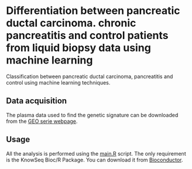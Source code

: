# Differentiation between pancreatic ductal carcinoma. chronic pancreatitis and control  patients from liquid biopsy data using machine learning

Classification between pancreatic ductal carcinoma, pancreatitis and control using machine learning techniques.

## Data acquisition

The plasma data used to find the genetic signature can be downloaded from the [GEO serie webpage](https://www.ncbi.nlm.nih.gov/geo/query/acc.cgi?acc=GSE133684).


## Usage

All the analysis is performed using the [main.R](main.R) script. The only requirement is the KnowSeq Bioc/R Package. You can download it from [Bioconductor](https://www.bioconductor.org/packages/release/bioc/html/KnowSeq.html).



